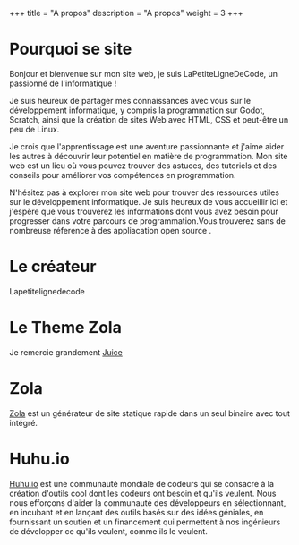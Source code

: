 +++
title = "A propos"
description = "A propos"
weight = 3
+++
# Pourquoi se site 

Bonjour et bienvenue sur mon site web, je suis LaPetiteLigneDeCode, un passionné de l'informatique !

Je suis heureux de partager mes connaissances avec vous sur le développement informatique, y compris la programmation sur Godot, Scratch, ainsi que la création de sites Web avec HTML, CSS et peut-être un peu de Linux.

Je crois que l'apprentissage est une aventure passionnante et j'aime aider les autres à découvrir leur potentiel en matière de programmation. Mon site web est un lieu où vous pouvez trouver des astuces, des tutoriels et des conseils pour améliorer vos compétences en programmation.

N'hésitez pas à explorer mon site web pour trouver des ressources utiles sur le développement informatique. Je suis heureux de vous accueillir ici et j'espère que vous trouverez les informations dont vous avez besoin pour progresser dans votre parcours de programmation.Vous trouverez sans de nombreuse réference à des appliacation open source .
# Le créateur 
Lapetitelignedecode

# Le Theme Zola
Je remercie grandement [Juice](https://github.com/huhu/juice)

# Zola

[Zola](https://www.getzola.org) est un générateur de site statique rapide dans un seul binaire avec tout intégré.


# Huhu.io

[Huhu.io](https://huhu.io) est une communauté mondiale de codeurs qui se consacre à la création d'outils cool dont les codeurs ont besoin et qu'ils veulent. 
Nous nous efforçons d'aider la communauté des développeurs en sélectionnant, en incubant et en lançant des outils basés sur des idées géniales, 
en fournissant un soutien et un financement qui permettent à nos ingénieurs de développer ce qu'ils veulent, comme ils le veulent. 


